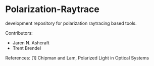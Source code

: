# Polarization-Raytrace
development repository for polarization raytracing based tools.

Contributors:
- Jaren N. Ashcraft
- Trent Brendel

References:
[1] Chipman and Lam, Polarized Light in Optical Systems

